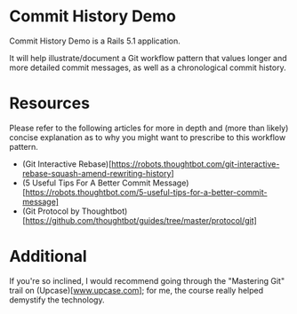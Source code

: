 # Commit History Demo

Commit History Demo is a Rails 5.1 application.

It will help illustrate/document a Git workflow pattern that values longer and
more detailed commit messages, as well as a chronological commit history.

# Resources

Please refer to the following articles for more in depth and (more than likely)
concise explanation as to why you might want to prescribe to this workflow
pattern.

 - (Git Interactive Rebase)[https://robots.thoughtbot.com/git-interactive-rebase-squash-amend-rewriting-history]
 - (5 Useful Tips For A Better Commit Message)[https://robots.thoughtbot.com/5-useful-tips-for-a-better-commit-message]
 - (Git Protocol by Thoughtbot)[https://github.com/thoughtbot/guides/tree/master/protocol/git]

# Additional

If you're so inclined, I would recommend going through the "Mastering Git" trail
on (Upcase)[www.upcase.com]; for me, the course really helped demystify the
technology.

